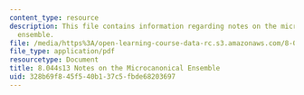 ```yaml
---
content_type: resource
description: This file contains information regarding notes on the microcanonical
  ensemble.
file: /media/https%3A/open-learning-course-data-rc.s3.amazonaws.com/8-044-statistical-physics-i-spring-2013/328b69f845f540b137c5fbde68203697_MIT8_044S13_mcrocanoncl.pdf
file_type: application/pdf
resourcetype: Document
title: 8.044s13 Notes on the Microcanonical Ensemble
uid: 328b69f8-45f5-40b1-37c5-fbde68203697
---
```

